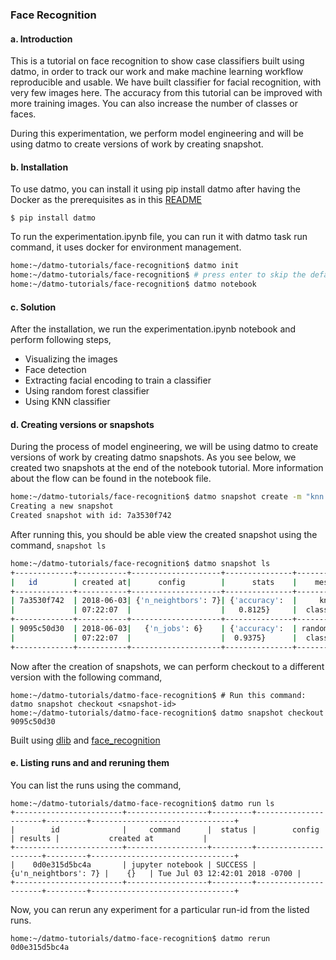 ### Face Recognition

#### a. Introduction

This is a tutorial on face recognition to show case classifiers built using datmo, in order to track our work and make machine learning workflow reproducible and usable. We have built classifier for facial recognition, with very few images here. The accuracy from this tutorial can be improved with more training images. You can also increase the number of classes or faces. 

During this experimentation, we perform model engineering and will be using datmo to create versions of work by creating snapshot.

#### b. Installation
To use datmo, you can install it using pip install datmo after having the Docker as the prerequisites as in this [README](https://github.com/datmo/datmo)

```
$ pip install datmo
```

To run the experimentation.ipynb file, you can run it with datmo task run command, it uses docker for environment management.

```bash
home:~/datmo-tutorials/face-recognition$ datmo init
home:~/datmo-tutorials/face-recognition$ # press enter to skip the default environment setup and run the jupyter notebook
home:~/datmo-tutorials/face-recognition$ datmo notebook
```
#### c. Solution
After the installation, we run the experimentation.ipynb notebook and perform following steps,

* Visualizing the images
* Face detection
* Extracting facial encoding to train a classifier
* Using random forest classifier 
* Using KNN classifier

#### d. Creating versions or snapshots
During the process of model engineering, we will be using datmo to create versions of work by creating datmo snapshots. As you see below, we created two snapshots at the end of the notebook tutorial. More information about the flow can be found in the notebook file.

```bash
home:~/datmo-tutorials/face-recognition$ datmo snapshot create -m "knn classifier"
Creating a new snapshot
Created snapshot with id: 7a3530f742
```

After running this, you should be able view the created snapshot using the command, `snapshot ls`

```bash
home:~/datmo-tutorials/face-recognition$ datmo snapshot ls
+-------------+-----------+--------------------+---------------+--------------+-------+
|   id        | created at|      config        |      stats    |    message   | label |
+-------------+-----------+--------------------+---------------+--------------+-------+
| 7a3530f742  | 2018-06-03| {'n_neightbors': 7}| {'accuracy':  |     knn      |  None |
|             | 07:22:07  |                    |   0.8125}     |  classifier  |       |
+-------------+-----------+--------------------+---------------+--------------+-------+
| 9095c50d30  | 2018-06-03|   {'n_jobs': 6}    | {'accuracy':  | random forest|  None |
|             | 07:22:07  |                    |  0.9375}      |  classifier  |       |
+-------------+-----------+--------------------+---------------+--------------+-------+
```
Now after the creation of snapshots, we can perform checkout to a different version with the following command,

```
home:~/datmo-tutorials/datmo-face-recognition$ # Run this command: datmo snapshot checkout <snapshot-id>
home:~/datmo-tutorials/datmo-face-recognition$ datmo snapshot checkout 9095c50d30
```
Built using [dlib](http://blog.dlib.net/2017/02/high-quality-face-recognition-with-deep.html) and [face_recognition](https://github.com/ageitgey/face_recognition)

#### e. Listing runs and and reruning them
You can list the runs using the command,
```
home:~/datmo-tutorials/datmo-face-recognition$ datmo run ls
+------------------------+------------------+---------+----------------------+---------+--------------------------------+
|        id              |     command      |  status |        config        | results |           created at           |
+------------------------+------------------+---------+----------------------+---------+--------------------------------+
|    0d0e315d5bc4a       | jupyter notebook | SUCCESS | {u'n_neightbors': 7} |    {}   | Tue Jul 03 12:42:01 2018 -0700 |
+------------------------+------------------+---------+----------------------+---------+--------------------------------+
```
Now, you can rerun any experiment for a particular run-id from the listed runs. 
```
home:~/datmo-tutorials/datmo-face-recognition$ datmo rerun 0d0e315d5bc4a
```
